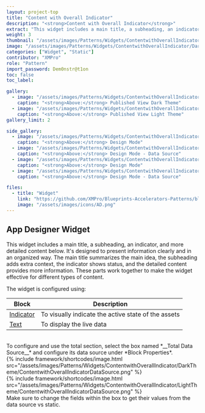 ```yaml
---
layout: project-top
title: "Content with Overall Indicator"
description: "<strong>Content with Overall Indicator</strong>"
extract: "This widget includes a main title, a subheading, an indicator, and more detailed content below."
weight: 3
thumbnail: "/assets/images/Patterns/Widgets/ContentwithOverallIndicator/DarkTheme/ContentwithOverallIndicatorPublishedMode.png"
image: "/assets/images/Patterns/Widgets/ContentwithOverallIndicator/DarkTheme/ContentwithOverallIndicatorPublishedMode.png"
categories: ["Widget", "Static"]
contributor: "XMPro"
role: "Pattern"
import_password: Dem0nstr@t1on
toc: false
toc_label: 

gallery:
  - image: "/assets/images/Patterns/Widgets/ContentwithOverallIndicator/DarkTheme/ContentwithOverallIndicatorPublishedMode.png"
    caption: "<strong>Above:</strong> Published View Dark Theme"
  - image: "/assets/images/Patterns/Widgets/ContentwithOverallIndicator/LightTheme/ContentwithOverallIndicatorPublishedMode.png"
    caption: "<strong>Above:</strong> Published View Light Theme"
gallery_limit: 2

side_gallery:
  - image: "/assets/images/Patterns/Widgets/ContentwithOverallIndicator/DarkTheme/ContentwithOverallIndicatorDesignMode.png"
    caption: "<strong>Above:</strong> Design Mode"
  - image: "/assets/images/Patterns/Widgets/ContentwithOverallIndicator/DarkTheme/ContentwithOverallIndicatorDataSource.png"
    caption: "<strong>Above:</strong> Design Mode - Data Source"
  - image: "/assets/images/Patterns/Widgets/ContentwithOverallIndicator/LightTheme/ContentwithOverallIndicatorDesignMode.png"
    caption: "<strong>Above:</strong> Design Mode"
  - image: "/assets/images/Patterns/Widgets/ContentwithOverallIndicator/LightTheme/ContentwithOverallIndicatorDataSource.png"
    caption: "<strong>Above:</strong> Design Mode - Data Source"

files:
  - title: "Widget"
    link: "https://github.com/XMPro/Blueprints-Accelerators-Patterns/blob/master/Patterns/Widgets/Content%20with%20Overall%20Indicator.xwid"
    image: "/assets/images/icons/AD.png"
---
```


## App Designer Widget
This widget includes a main title, a subheading, an indicator, and more detailed content below. It's designed to present information clearly and in an organized way. The main title summarizes the main idea, the subheading adds extra context, the indicator shows status, and the detailed content provides more information. These parts work together to make the widget effective for different types of content.

The widget is configured using: 

| Block                                  | Description                                                  |
| -------------------------------------- | ------------------------------------------------------------ |
| [Indicator](https://documentation.xmpro.com/blocks-toolbox/basic/indicator) | To visually indicate the active state of the assets |
| [Text](https://documentation.xmpro.com/blocks-toolbox/basic/text) | To display the live data |

<br />
To configure and use the total section, select the box named *__Total Data Source__* and configure its data source under *Block Properties*.  
<div class="inline_image">{% include framework/shortcodes/image.html src="/assets/images/Patterns/Widgets/ContentwithOverallIndicator/DarkTheme/ContentwithOverallIndicatorDataSource.png" %}</div>
<div class="inline_image">{% include framework/shortcodes/image.html src="/assets/images/Patterns/Widgets/ContentwithOverallIndicator/LightTheme/ContentwithOverallIndicatorDataSource.png" %}</div>
Make sure to change the fields within the box to get their values from the data source vs static.